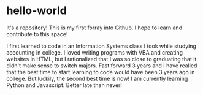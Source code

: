 # hello-world
It's a repository! This is my first forray into Github. I hope to learn and contribute to this space!

I first learned to code in an Information Systems class I took while studying accounting in college. I loved writing programs with VBA and creating websites in HTML, but I rationalized that I was so close to graduating that it didn't make sense to switch majors. Fast forward 3 years and I have realied that the best time to start learning to code would have been 3 years ago in college. But luckily, the second best time is now! I am currently learning Python and Javascript. Better late than never!

